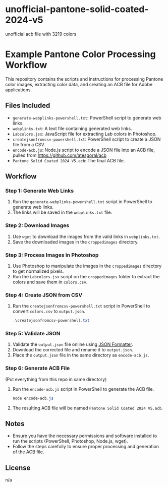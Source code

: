 # unofficial-pantone-solid-coated-2024-v5
unofficial acb file with 3219 colors

# Example Pantone Color Processing Workflow

This repository contains the scripts and instructions for processing Pantone color images, extracting color data, and creating an ACB file for Adobe applications.

## Files Included

- `generate-webplinks-powershell.txt`: PowerShell script to generate web links.
- `webplinks.txt`: A text file containing generated web links.
- `Labcolors.jsx`: JavaScript file for extracting Lab colors in Photoshop.
- `createjsonfromcsv-powershell.txt`: PowerShell script to create a JSON file from a CSV.
- `encode-acb.js`: Node.js script to encode a JSON file into an ACB file, pulled from https://github.com/atesgoral/acb
- `Pantone Solid Coated 2024 V5.acb`: The final ACB file.

## Workflow

### Step 1: Generate Web Links

1. Run the `generate-webplinks-powershell.txt` script in PowerShell to generate web links.
2. The links will be saved in the `webplinks.txt` file.

### Step 2: Download Images

1. Use `wget` to download the images from the valid links in `webplinks.txt`.
2. Save the downloaded images in the `croppedimages` directory.

### Step 3: Process Images in Photoshop

1. Use Photoshop to manipulate the images in the `croppedimages` directory to get normalized pixels.
2. Run the `Labcolors.jsx` script on the `croppedimages` folder to extract the colors and save them in `colors.csv`.

### Step 4: Create JSON from CSV

1. Run the `createjsonfromcsv-powershell.txt` script in PowerShell to convert `colors.csv` to `output.json`.

    ```powershell
    .\createjsonfromcsv-powershell.txt
    ```

### Step 5: Validate JSON

1. Validate the `output.json` file online using [JSON Formatter](https://jsonformatter.curiousconcept.com/#).
2. Download the corrected file and rename it to `output.json`.
3. Place the `output.json` file in the same directory as `encode-acb.js`.

### Step 6: Generate ACB File
(Put everything from this repo in same directory)
1. Run the `encode-acb.js` script in PowerShell to generate the ACB file.

    ```powershell
    node encode-acb.js
    ```

2. The resulting ACB file will be named `Pantone Solid Coated 2024 V5.acb`.

## Notes

- Ensure you have the necessary permissions and software installed to run the scripts (PowerShell, Photoshop, Node.js, wget).
- Follow the steps carefully to ensure proper processing and generation of the ACB file.

## License

n/a
